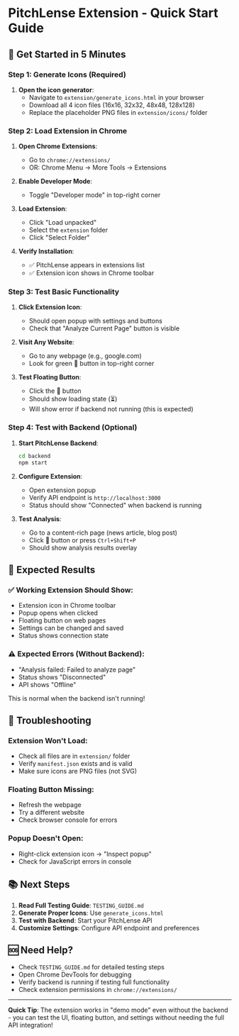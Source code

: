 # PitchLense Extension - Quick Start Guide

## 🚀 Get Started in 5 Minutes

### Step 1: Generate Icons (Required)

1. **Open the icon generator**:
   - Navigate to `extension/generate_icons.html` in your browser
   - Download all 4 icon files (16x16, 32x32, 48x48, 128x128)
   - Replace the placeholder PNG files in `extension/icons/` folder

### Step 2: Load Extension in Chrome

1. **Open Chrome Extensions**:
   - Go to `chrome://extensions/`
   - OR: Chrome Menu → More Tools → Extensions

2. **Enable Developer Mode**:
   - Toggle "Developer mode" in top-right corner

3. **Load Extension**:
   - Click "Load unpacked"
   - Select the `extension` folder
   - Click "Select Folder"

4. **Verify Installation**:
   - ✅ PitchLense appears in extensions list
   - ✅ Extension icon shows in Chrome toolbar

### Step 3: Test Basic Functionality

1. **Click Extension Icon**:
   - Should open popup with settings and buttons
   - Check that "Analyze Current Page" button is visible

2. **Visit Any Website**:
   - Go to any webpage (e.g., google.com)
   - Look for green 🎯 button in top-right corner

3. **Test Floating Button**:
   - Click the 🎯 button
   - Should show loading state (⏳)
   - Will show error if backend not running (this is expected)

### Step 4: Test with Backend (Optional)

1. **Start PitchLense Backend**:
   ```bash
   cd backend
   npm start
   ```

2. **Configure Extension**:
   - Open extension popup
   - Verify API endpoint is `http://localhost:3000`
   - Status should show "Connected" when backend is running

3. **Test Analysis**:
   - Go to a content-rich page (news article, blog post)
   - Click 🎯 button or press `Ctrl+Shift+P`
   - Should show analysis results overlay

## 🎯 Expected Results

### ✅ Working Extension Should Show:
- Extension icon in Chrome toolbar
- Popup opens when clicked
- Floating button on web pages
- Settings can be changed and saved
- Status shows connection state

### ⚠️ Expected Errors (Without Backend):
- "Analysis failed: Failed to analyze page"
- Status shows "Disconnected"
- API shows "Offline"

This is normal when the backend isn't running!

## 🔧 Troubleshooting

### Extension Won't Load:
- Check all files are in `extension/` folder
- Verify `manifest.json` exists and is valid
- Make sure icons are PNG files (not SVG)

### Floating Button Missing:
- Refresh the webpage
- Try a different website
- Check browser console for errors

### Popup Doesn't Open:
- Right-click extension icon → "Inspect popup"
- Check for JavaScript errors in console

## 📚 Next Steps

1. **Read Full Testing Guide**: `TESTING_GUIDE.md`
2. **Generate Proper Icons**: Use `generate_icons.html`
3. **Test with Backend**: Start your PitchLense API
4. **Customize Settings**: Configure API endpoint and preferences

## 🆘 Need Help?

- Check `TESTING_GUIDE.md` for detailed testing steps
- Open Chrome DevTools for debugging
- Verify backend is running if testing full functionality
- Check extension permissions in `chrome://extensions/`

---

**Quick Tip**: The extension works in "demo mode" even without the backend - you can test the UI, floating button, and settings without needing the full API integration!
